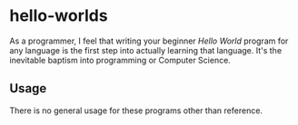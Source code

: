 # hello-worlds
As a programmer, I feel that writing your beginner *Hello World* program for any
language is the first step into actually learning that language. It's the
inevitable baptism into programming or Computer Science.

## Usage
There is no general usage for these programs other than reference.


